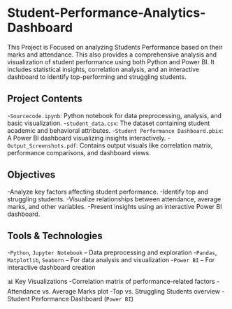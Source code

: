 # Student-Performance-Analytics-Dashboard
This Project is Focused on analyzing Students Performance based on their marks and attendance.
This also provides a comprehensive analysis and visualization of student performance using both Python and Power BI. It includes statistical insights, correlation analysis, and an interactive dashboard to identify top-performing and struggling students.

## Project Contents
-`Sourcecode.ipynb`: Python notebook for data preprocessing, analysis, and basic visualization.
-`student_data.csv`: The dataset containing student academic and behavioral attributes.
-`Student Performance Dashboard.pbix`: A Power BI dashboard visualizing insights interactively.
-`Output_Screenshots.pdf`: Contains output visuals like correlation matrix, performance comparisons, and dashboard views.

## Objectives
-Analyze key factors affecting student performance.
-Identify top and struggling students.
-Visualize relationships between attendance, average marks, and other variables.
-Present insights using an interactive Power BI dashboard.

## Tools & Technologies
-`Python`, `Jupyter Notebook` – Data preprocessing and exploration
-`Pandas`, `Matplotlib`, `Seaborn` – For data analysis and visualization
-`Power BI` – For interactive dashboard creation

📊 Key Visualizations
-Correlation matrix of performance-related factors
-Attendance vs. Average Marks plot
-Top vs. Struggling Students overview
-Student Performance Dashboard (`Power BI`)
